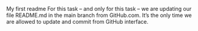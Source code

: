 My first readme
For this task – and only for this task – we are updating our file README.md in the main branch from GitHub.com. It’s the only time we are allowed to update and commit from GitHub interface.
